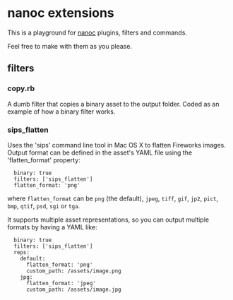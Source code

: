 # nanoc extensions

This is a playground for [nanoc](http://nanoc.stoneship.org) plugins, filters and commands.

Feel free to make with them as you please.

## filters

### copy.rb

A dumb filter that copies a binary asset to the output folder. Coded as an example of how a binary filter works.

### sips_flatten

Uses the 'sips' command line tool in Mac OS X to flatten Fireworks images. Output format can be defined in the asset's YAML file using the 'flatten_format' property:

      binary: true
      filters: ['sips_flatten']
      flatten_format: 'png'

where `flatten_format` can be `png` (the default), `jpeg`, `tiff`, `gif`, `jp2`, `pict`, `bmp`, `qtif`, `psd`, `sgi` or `tga`.

It supports multiple asset representations, so you can output multiple formats by having a YAML like:

      binary: true
      filters: ['sips_flatten']
      reps:
        default:
          flatten_format: 'png'
          custom_path: /assets/image.png
        jpg:
          flatten_format: 'jpeg'
          custom_path: /assets/image.jpg
